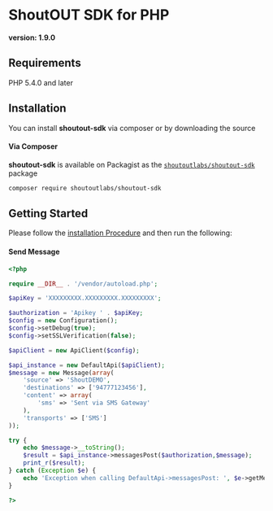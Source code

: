 # ShoutOUT SDK for PHP
__version: 1.9.0__

## Requirements

PHP 5.4.0 and later

## Installation

You can install **shoutout-sdk** via composer or by downloading the source

#### Via Composer

**shoutout-sdk** is available on Packagist as the
[`shoutoutlabs/shoutout-sdk`](https://packagist.org/packages/shoutoutlabs/shoutout-sdk) package

```sh
composer require shoutoutlabs/shoutout-sdk
```

## Getting Started

Please follow the [installation Procedure](#installation) and then run the following:

#### Send Message

```php
<?php

require __DIR__ . '/vendor/autoload.php';

$apiKey = 'XXXXXXXXX.XXXXXXXXX.XXXXXXXXX';

$authorization = 'Apikey ' . $apiKey;
$config = new Configuration();
$config->setDebug(true);
$config->setSSLVerification(false);

$apiClient = new ApiClient($config);

$api_instance = new DefaultApi($apiClient);
$message = new Message(array(
    'source' => 'ShoutDEMO',
    'destinations' => ['94777123456'],
    'content' => array(
        'sms' => 'Sent via SMS Gateway'
    ),
    'transports' => ['SMS']
));

try {
    echo $message->__toString();
    $result = $api_instance->messagesPost($authorization,$message);
    print_r($result);
} catch (Exception $e) {
    echo 'Exception when calling DefaultApi->messagesPost: ', $e->getMessage(), PHP_EOL;
}

?>
```